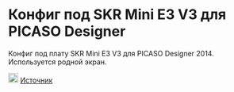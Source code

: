 # Конфиг под SKR Mini E3 V3 для PICASO Designer

Конфиг под плату SKR Mini E3 V3 для PICASO Designer 2014. Используется родной экран.

<picture><source media="(prefers-color-scheme: dark)" srcset="https://cdn.simpleicons.org/telegram/white"> <source media="(prefers-color-scheme: light)" srcset="https://cdn.simpleicons.org/telegram/black"> <img src="https://cdn.simpleicons.org/telegram/.svg" alt="Telegram" alight=left height="20" width="20"></picture> [Источник](https://t.me/Picaso3dUnofficial/265958)